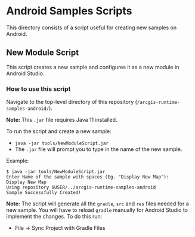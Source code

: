 
# Android Samples Scripts

This directory consists of a script useful for creating new samples on Android.

## New Module Script

This script creates a new sample and configures it as a new module in Android Studio.

### How to use this script

Navigate to the top-level directory of this repository (`/arcgis-runtime-samples-android/`).

**Note:** This `.jar` file requires Java 11 installed.

To run the script and create a new sample:

 - `java -jar tools/NewModuleScript.jar`
 - The `.jar` file will prompt you to type in the name of the new sample.

Example:

    $ java -jar tools/NewModuleScript.jar
    Enter Name of the sample with spaces (Eg. "Display New Map"):    
    Display New Map
    Using repository $USER/../arcgis-runtime-samples-android
    Sample Successfully Created!

**Note:** The script will generate all the `gradle`, `src` and `res` files needed for  a new sample. You will have to reload `gradle` manually for Android Studio to implement the changes. To do this run:

 - File -> Sync Project with Gradle Files
